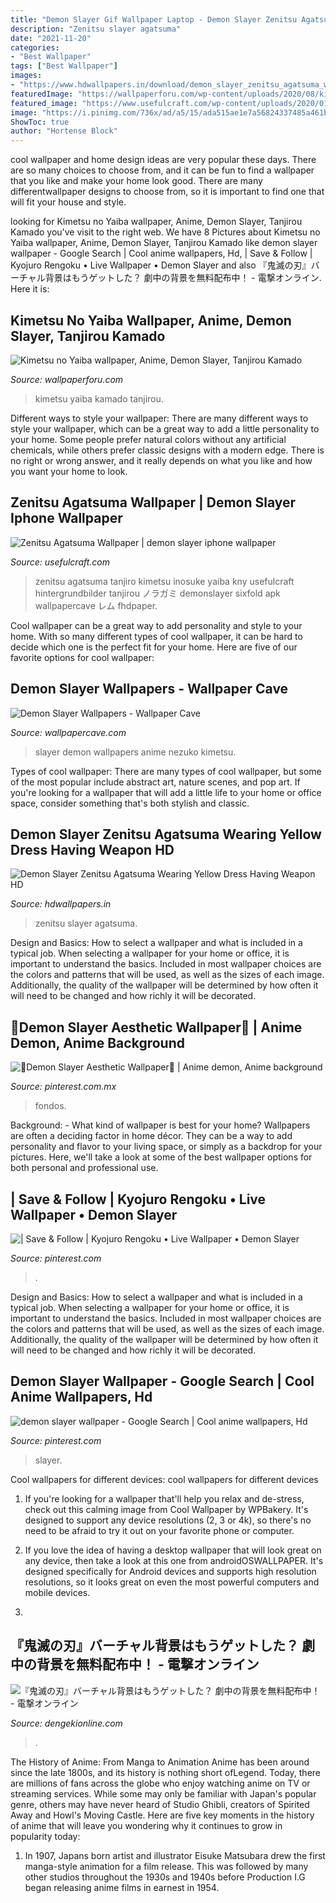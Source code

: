 ```yaml
---
title: "Demon Slayer Gif Wallpaper Laptop - Demon Slayer Zenitsu Agatsuma Wearing Yellow Dress Having Weapon Hd"
description: "Zenitsu slayer agatsuma"
date: "2021-11-20"
categories:
- "Best Wallpaper"
tags: ["Best Wallpaper"]
images:
- "https://www.hdwallpapers.in/download/demon_slayer_zenitsu_agatsuma_wearing_yellow_dress_having_weapon_hd_anime-1920x1080.jpg"
featuredImage: "https://wallpaperforu.com/wp-content/uploads/2020/08/kimetsu-no-yaiba-wallpaper-200831140449221280x1280.jpg"
featured_image: "https://www.usefulcraft.com/wp-content/uploads/2020/01/zenitsu-agatsuma-wallpaper-18.jpg"
image: "https://i.pinimg.com/736x/ad/a5/15/ada515ae1e7a56824337485a461bdac5.jpg"
ShowToc: true
author: "Hortense Block"
---
```



cool wallpaper and home design ideas are very popular these days. There are so many choices to choose from, and it can be fun to find a wallpaper that you like and make your home look good. There are many differentwallpaper designs to choose from, so it is important to find one that will fit your house and style.

	

		
looking for Kimetsu no Yaiba wallpaper, Anime, Demon Slayer, Tanjirou Kamado you've visit to the right web. We have 8 Pictures about Kimetsu no Yaiba wallpaper, Anime, Demon Slayer, Tanjirou Kamado like demon slayer wallpaper - Google Search | Cool anime wallpapers, Hd, | Save &amp; Follow | Kyojuro Rengoku • Live Wallpaper • Demon Slayer and also 『鬼滅の刃』バーチャル背景はもうゲットした？ 劇中の背景を無料配布中！ - 電撃オンライン. Here it is:
		
    
## Kimetsu No Yaiba Wallpaper, Anime, Demon Slayer, Tanjirou Kamado

<img loading=lazy src="https://wallpaperforu.com/wp-content/uploads/2020/08/kimetsu-no-yaiba-wallpaper-200831140449221280x1280.jpg" onerror="this.onerror=null;this.src='https://tse4.mm.bing.net/th?id=OIP.Aq0QcAOBqUpb1a6_Z2zyvAHaHa&amp;pid=15.1';" alt="Kimetsu no Yaiba wallpaper, Anime, Demon Slayer, Tanjirou Kamado">

_Source: wallpaperforu.com_

>kimetsu yaiba kamado tanjirou. 

	

Different ways to style your wallpaper:
There are many different ways to style your wallpaper, which can be a great way to add a little personality to your home. Some people prefer natural colors without any artificial chemicals, while others prefer classic designs with a modern edge. There is no right or wrong answer, and it really depends on what you like and how you want your home to look.

    
## Zenitsu Agatsuma Wallpaper | Demon Slayer Iphone Wallpaper

<img loading=lazy src="https://www.usefulcraft.com/wp-content/uploads/2020/01/zenitsu-agatsuma-wallpaper-18.jpg" onerror="this.onerror=null;this.src='https://tse1.mm.bing.net/th?id=OIP.9-EvFlXaSF5q258g2JnD0gHaNK&amp;pid=15.1';" alt="Zenitsu Agatsuma Wallpaper | demon slayer iphone wallpaper">

_Source: usefulcraft.com_

>zenitsu agatsuma tanjiro kimetsu inosuke yaiba kny usefulcraft hintergrundbilder tanjirou ノラガミ demonslayer sixfold apk wallpapercave レム fhdpaper. 

	

Cool wallpaper can be a great way to add personality and style to your home. With so many different types of cool wallpaper, it can be hard to decide which one is the perfect fit for your home. Here are five of our favorite options for cool wallpaper: 

    
## Demon Slayer Wallpapers - Wallpaper Cave

<img loading=lazy src="https://wallpapercave.com/wp/wp4366926.jpg" onerror="this.onerror=null;this.src='https://tse2.mm.bing.net/th?id=OIP.pkEWsfvcJ32q3NLBKOFdsAHaGt&amp;pid=15.1';" alt="Demon Slayer Wallpapers - Wallpaper Cave">

_Source: wallpapercave.com_

>slayer demon wallpapers anime nezuko kimetsu. 

	

Types of cool wallpaper:
There are many types of cool wallpaper, but some of the most popular include abstract art, nature scenes, and pop art. If you're looking for a wallpaper that will add a little life to your home or office space, consider something that's both stylish and classic.

    
## Demon Slayer Zenitsu Agatsuma Wearing Yellow Dress Having Weapon HD

<img loading=lazy src="https://www.hdwallpapers.in/download/demon_slayer_zenitsu_agatsuma_wearing_yellow_dress_having_weapon_hd_anime-1920x1080.jpg" onerror="this.onerror=null;this.src='https://tse1.mm.bing.net/th?id=OIP.yXeFuybwg6OCq5b_csnrCwHaEK&amp;pid=15.1';" alt="Demon Slayer Zenitsu Agatsuma Wearing Yellow Dress Having Weapon HD">

_Source: hdwallpapers.in_

>zenitsu slayer agatsuma. 

	

Design and Basics: How to select a wallpaper and what is included in a typical job.
When selecting a wallpaper for your home or office, it is important to understand the basics. Included in most wallpaper choices are the colors and patterns that will be used, as well as the sizes of each image. Additionally, the quality of the wallpaper will be determined by how often it will need to be changed and how richly it will be decorated.

    
## 👺Demon Slayer Aesthetic Wallpaper👺 | Anime Demon, Anime Background

<img loading=lazy src="https://i.pinimg.com/736x/ad/a5/15/ada515ae1e7a56824337485a461bdac5.jpg" onerror="this.onerror=null;this.src='https://tse4.mm.bing.net/th?id=OIP.JwJWpu1GaScbkJStgjBUugHaNK&amp;pid=15.1';" alt="👺Demon Slayer Aesthetic Wallpaper👺 | Anime demon, Anime background">

_Source: pinterest.com.mx_

>fondos. 

	

Background: - What kind of wallpaper is best for your home?
Wallpapers are often a deciding factor in home décor. They can be a way to add personality and flavor to your living space, or simply as a backdrop for your pictures. Here, we'll take a look at some of the best wallpaper options for both personal and professional use.

    
## | Save &amp; Follow | Kyojuro Rengoku • Live Wallpaper • Demon Slayer

<img loading=lazy src="https://i.pinimg.com/736x/96/22/d4/9622d497b7c9ae815a48131554f1fecb.jpg" onerror="this.onerror=null;this.src='https://tse3.mm.bing.net/th?id=OIP.ZuWCcwXiza17W_rOh7o60QHaEK&amp;pid=15.1';" alt="| Save &amp; Follow | Kyojuro Rengoku • Live Wallpaper • Demon Slayer">

_Source: pinterest.com_

>. 

	

Design and Basics: How to select a wallpaper and what is included in a typical job.
When selecting a wallpaper for your home or office, it is important to understand the basics. Included in most wallpaper choices are the colors and patterns that will be used, as well as the sizes of each image. Additionally, the quality of the wallpaper will be determined by how often it will need to be changed and how richly it will be decorated.

    
## Demon Slayer Wallpaper - Google Search | Cool Anime Wallpapers, Hd

<img loading=lazy src="https://i.pinimg.com/736x/a0/f3/89/a0f389c2505f32dcfd855daffde22364.jpg" onerror="this.onerror=null;this.src='https://tse3.mm.bing.net/th?id=OIP.abI0WFHOvMTFdgyc0KIPAAHaEK&amp;pid=15.1';" alt="demon slayer wallpaper - Google Search | Cool anime wallpapers, Hd">

_Source: pinterest.com_

>slayer. 

	

Cool wallpapers for different devices:
cool wallpapers for different devices 

1. If you're looking for a wallpaper that'll help you relax and de-stress, check out this calming image from Cool Wallpaper by WPBakery. It's designed to support any device resolutions (2, 3 or 4k), so there's no need to be afraid to try it out on your favorite phone or computer.

2. If you love the idea of having a desktop wallpaper that will look great on any device, then take a look at this one from androidOSWALLPAPER. It's designed specifically for Android devices and supports high resolution resolutions, so it looks great on even the most powerful computers and mobile devices.

3.

    
## 『鬼滅の刃』バーチャル背景はもうゲットした？ 劇中の背景を無料配布中！ - 電撃オンライン

<img loading=lazy src="https://dengekionline.com/images/Urwt/Cy2j/bGvW/baRv/VUy4MmRqGeQC8F9XEvccOrkvaCLLCByMJ7fogJQqWZRO1uFDJxReO8TktE0iqHoDOoUJXPFhLLI6J9wr_main.jpg" onerror="this.onerror=null;this.src='https://tse2.mm.bing.net/th?id=OIP.YWMb_Djg2gBpgFF_mWcyhwHaEK&amp;pid=15.1';" alt="『鬼滅の刃』バーチャル背景はもうゲットした？ 劇中の背景を無料配布中！ - 電撃オンライン">

_Source: dengekionline.com_

>. 

	

The History of Anime: From Manga to Animation
Anime has been around since the late 1800s, and its history is nothing short ofLegend. Today, there are millions of fans across the globe who enjoy watching anime on TV or streaming services. While some may only be familiar with Japan's popular genre, others may have never heard of Studio Ghibli, creators of Spirited Away and Howl's Moving Castle. Here are five key moments in the history of anime that will leave you wondering why it continues to grow in popularity today:
1) In 1907, Japans born artist and illustrator Eisuke Matsubara drew the first manga-style animation for a film release. This was followed by many other studios throughout the 1930s and 1940s before Production I.G began releasing anime films in earnest in 1954.

